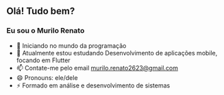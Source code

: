 ## Olá! Tudo bem?
### Eu sou o Murilo Renato

- 🔭 Iniciando no mundo da programação
- 🌱 Atualmente estou estudando Desenvolvimento de aplicações mobile, focando em Flutter
- 📫 Contate-me pelo email murilo.renato2623@gmail.com
- 😄 Pronouns:  ele/dele
- ⚡ Formado em análise e desenvolvimento de sistemas



